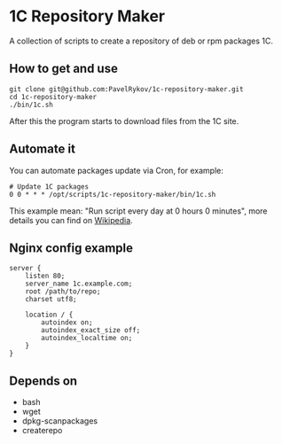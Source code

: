 # 1C Repository Maker

A collection of scripts to create a repository of deb or rpm packages 1C.

## How to get and use

    git clone git@github.com:PavelRykov/1c-repository-maker.git
    cd 1c-repository-maker
    ./bin/1c.sh

After this the program starts to download files from the 1C site.

## Automate it

You can automate packages update via Cron, for example:

    # Update 1C packages
    0 0 * * * /opt/scripts/1c-repository-maker/bin/1c.sh

This example mean: "Run script every day at 0 hours 0 minutes", more details you can find on [Wikipedia](https://en.wikipedia.org/wiki/Cron#Overview).

## Nginx config example

    server {
    	listen 80;
    	server_name 1c.example.com;
    	root /path/to/repo;
    	charset utf8;
    
        location / {
            autoindex on;
            autoindex_exact_size off;
            autoindex_localtime on;
        }
    }

## Depends on

* bash
* wget
* dpkg-scanpackages
* createrepo
